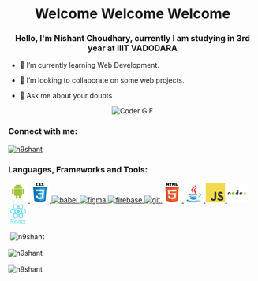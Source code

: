 <h1 align="center">Welcome Welcome Welcome</h1>
<h3 align="center">Hello, I'm Nishant Choudhary, currently I am studying in 3rd year at IIIT VADODARA</h3>

- 🌱 I’m currently learning Web Development.

- 👯 I’m looking to collaborate on some web projects.

- 💬 Ask me about your doubts

<p  align="center"><img src="https://media0.giphy.com/media/836HiJc7pgzy8iNXCn/200w.webp?cid=ecf05e475w7hyqpvj5ylc0knrwkz2de77umb7c51c1winkj0&rid=200w.webp&ct=g" alt="Coder GIF" width="400" height="250">


<h3 align="left">Connect with me:</h3>
<p align="left">
<a href="https://linkedin.com/in/n9shant" target="blank"><img align="center" src="https://raw.githubusercontent.com/rahuldkjain/github-profile-readme-generator/master/src/images/icons/Social/linked-in-alt.svg" alt="n9shant" height="30" width="40" /></a>
</p>
<h3 align="left">Languages, Frameworks and Tools:</h3>
<p align="left"> <a href="https://developer.android.com" target="_blank"> <img src="https://raw.githubusercontent.com/devicons/devicon/master/icons/android/android-original-wordmark.svg" alt="android" width="40" height="40"/> </a> <a href="https://www.w3schools.com/css/" target="_blank"> <img src="https://raw.githubusercontent.com/devicons/devicon/master/icons/css3/css3-original-wordmark.svg" alt="css3" width="40" height="40"/> </a> <a href="https://babeljs.io/" target="_blank"> <img src="https://www.vectorlogo.zone/logos/babeljs/babeljs-icon.svg" alt="babel" width="40" height="40"/> </a> <a href="https://www.figma.com/" target="_blank"> <img src="https://www.vectorlogo.zone/logos/figma/figma-icon.svg" alt="figma" width="40" height="40"/> </a> <a href="https://firebase.google.com/" target="_blank"> <img src="https://www.vectorlogo.zone/logos/firebase/firebase-icon.svg" alt="firebase" width="40" height="40"/> </a> <a href="https://git-scm.com/" target="_blank"> <img src="https://www.vectorlogo.zone/logos/git-scm/git-scm-icon.svg" alt="git" width="40" height="40"/> </a> <a href="https://www.w3.org/html/" target="_blank"> <img src="https://raw.githubusercontent.com/devicons/devicon/master/icons/html5/html5-original-wordmark.svg" alt="html5" width="40" height="40"/> </a> <a href="https://www.java.com" target="_blank"> <img src="https://raw.githubusercontent.com/devicons/devicon/master/icons/java/java-original.svg" alt="java" width="40" height="40"/> </a> <a href="https://developer.mozilla.org/en-US/docs/Web/JavaScript" target="_blank"> <img src="https://raw.githubusercontent.com/devicons/devicon/master/icons/javascript/javascript-original.svg" alt="javascript" width="40" height="40"/> </a> <a href="https://nodejs.org" target="_blank"> <img src="https://raw.githubusercontent.com/devicons/devicon/master/icons/nodejs/nodejs-original-wordmark.svg" alt="nodejs" width="40" height="40"/> </a> <a href="https://reactjs.org/" target="_blank"> <img src="https://raw.githubusercontent.com/devicons/devicon/master/icons/react/react-original-wordmark.svg" alt="react" width="40" height="40"/> </a> </p>

<p>&nbsp;<img align="center" src="https://github-readme-stats.vercel.app/api?username=n9shant&show_icons=true&locale=en&theme=dark" alt="n9shant" /></p>

<p><img align="center" src="https://github-readme-streak-stats.herokuapp.com/?user=n9shant&theme=dark" alt="n9shant" /></p>

<p><img align="center" src="https://github-readme-stats.vercel.app/api/top-langs?username=n9shant&show_icons=true&locale=en&layout=compact&theme=dark" alt="n9shant" /></p>
<!-- 
<p align="center"><img src="https://media4.giphy.com/media/l3q2FnW3yZRJVZH2g/200.webp?cid=ecf05e47yos1lobhve9a6kzdv4z54wuo2wdlwh5o7z7q5hxc&rid=200.webp&ct=g" alt="Thank You for visiting, Have a great day" width="300" height="100"></p> -->

